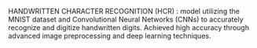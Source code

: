 HANDWRITTEN CHARACTER RECOGNITION (HCR) : model utilizing the MNIST dataset and Convolutional Neural Networks (CNNs) to accurately recognize and digitize handwritten digits. Achieved high
accuracy through advanced image preprocessing and deep learning techniques.
